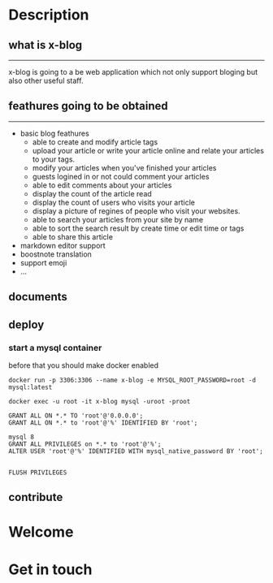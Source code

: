 # Description

## what is x-blog
----------
x-blog is going to a be web application which not only support bloging but also
other useful staff.

## feathures going to be obtained
----------
* basic blog feathures
  * able to create and modify article tags
  * upload your article or write your article online and relate your articles
    to your tags.
  * modify your articles when you've finished your articles
  * guests logined in or not could comment your articles
  * able to edit comments about your articles
  * display the count of the article read
  * display the count of users who visits your article
  * display a picture of regines of people who visit your websites.
  * able to search your articles from your site by name
  * able to sort the search result by create time or edit time or tags
  * able to share this article
* markdown editor support
* boostnote translation
* support emoji
* ...

## documents

## deploy
### start a mysql container
before that you should make docker enabled
```shell
docker run -p 3306:3306 --name x-blog -e MYSQL_ROOT_PASSWORD=root -d mysql:latest

docker exec -u root -it x-blog mysql -uroot -proot

GRANT ALL ON *.* TO 'root'@'0.0.0.0';
GRANT ALL ON *.* to 'root'@'%' IDENTIFIED BY 'root';

mysql 8
GRANT ALL PRIVILEGES on *.* to 'root'@'%';
ALTER USER 'root'@'%' IDENTIFIED WITH mysql_native_password BY 'root';


FLUSH PRIVILEGES
```
## contribute

# Welcome

# Get in touch
